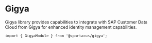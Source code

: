# Gigya

Gigya library provides capabilities to integrate with SAP Customer Data Cloud from Gigya for enhanced identity management capabilities.

`import { GigyaModule } from '@spartacus/gigya';`